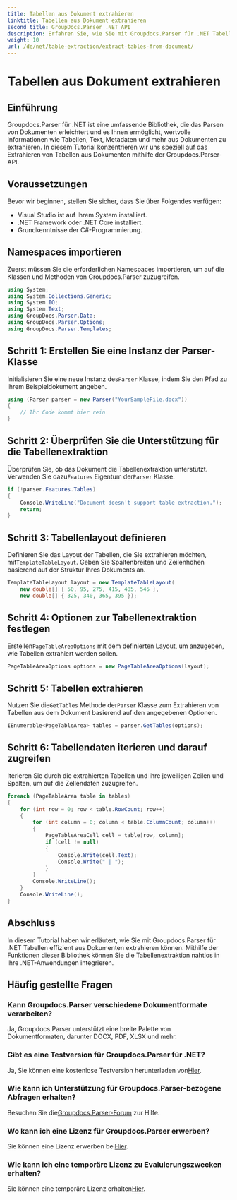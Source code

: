 ```yaml
---
title: Tabellen aus Dokument extrahieren
linktitle: Tabellen aus Dokument extrahieren
second_title: GroupDocs.Parser .NET API
description: Erfahren Sie, wie Sie mit Groupdocs.Parser für .NET Tabellen aus Dokumenten extrahieren. Folgen Sie den Anweisungen für eine detaillierte Anleitung zur Integration dieser Funktion.
weight: 10
url: /de/net/table-extraction/extract-tables-from-document/
---
```


# Tabellen aus Dokument extrahieren

## Einführung
Groupdocs.Parser für .NET ist eine umfassende Bibliothek, die das Parsen von Dokumenten erleichtert und es Ihnen ermöglicht, wertvolle Informationen wie Tabellen, Text, Metadaten und mehr aus Dokumenten zu extrahieren. In diesem Tutorial konzentrieren wir uns speziell auf das Extrahieren von Tabellen aus Dokumenten mithilfe der Groupdocs.Parser-API.
## Voraussetzungen
Bevor wir beginnen, stellen Sie sicher, dass Sie über Folgendes verfügen:
- Visual Studio ist auf Ihrem System installiert.
- .NET Framework oder .NET Core installiert.
- Grundkenntnisse der C#-Programmierung.

## Namespaces importieren
Zuerst müssen Sie die erforderlichen Namespaces importieren, um auf die Klassen und Methoden von Groupdocs.Parser zuzugreifen.
```csharp
using System;
using System.Collections.Generic;
using System.IO;
using System.Text;
using GroupDocs.Parser.Data;
using GroupDocs.Parser.Options;
using GroupDocs.Parser.Templates;
```
## Schritt 1: Erstellen Sie eine Instanz der Parser-Klasse
 Initialisieren Sie eine neue Instanz des`Parser` Klasse, indem Sie den Pfad zu Ihrem Beispieldokument angeben.
```csharp
using (Parser parser = new Parser("YourSampleFile.docx"))
{
    // Ihr Code kommt hier rein
}
```
## Schritt 2: Überprüfen Sie die Unterstützung für die Tabellenextraktion
 Überprüfen Sie, ob das Dokument die Tabellenextraktion unterstützt. Verwenden Sie dazu`Features` Eigentum der`Parser` Klasse.
```csharp
if (!parser.Features.Tables)
{
    Console.WriteLine("Document doesn't support table extraction.");
    return;
}
```
## Schritt 3: Tabellenlayout definieren
Definieren Sie das Layout der Tabellen, die Sie extrahieren möchten, mit`TemplateTableLayout`. Geben Sie Spaltenbreiten und Zeilenhöhen basierend auf der Struktur Ihres Dokuments an.
```csharp
TemplateTableLayout layout = new TemplateTableLayout(
    new double[] { 50, 95, 275, 415, 485, 545 },
    new double[] { 325, 340, 365, 395 });
```
## Schritt 4: Optionen zur Tabellenextraktion festlegen
 Erstellen`PageTableAreaOptions` mit dem definierten Layout, um anzugeben, wie Tabellen extrahiert werden sollen.
```csharp
PageTableAreaOptions options = new PageTableAreaOptions(layout);
```
## Schritt 5: Tabellen extrahieren
 Nutzen Sie die`GetTables` Methode der`Parser` Klasse zum Extrahieren von Tabellen aus dem Dokument basierend auf den angegebenen Optionen.
```csharp
IEnumerable<PageTableArea> tables = parser.GetTables(options);
```
## Schritt 6: Tabellendaten iterieren und darauf zugreifen
Iterieren Sie durch die extrahierten Tabellen und ihre jeweiligen Zeilen und Spalten, um auf die Zellendaten zuzugreifen.
```csharp
foreach (PageTableArea table in tables)
{
    for (int row = 0; row < table.RowCount; row++)
    {
        for (int column = 0; column < table.ColumnCount; column++)
        {
            PageTableAreaCell cell = table[row, column];
            if (cell != null)
            {
                Console.Write(cell.Text);
                Console.Write(" | ");
            }
        }
        Console.WriteLine();
    }
    Console.WriteLine();
}
```
## Abschluss
In diesem Tutorial haben wir erläutert, wie Sie mit Groupdocs.Parser für .NET Tabellen effizient aus Dokumenten extrahieren können. Mithilfe der Funktionen dieser Bibliothek können Sie die Tabellenextraktion nahtlos in Ihre .NET-Anwendungen integrieren.

## Häufig gestellte Fragen
### Kann Groupdocs.Parser verschiedene Dokumentformate verarbeiten?
Ja, Groupdocs.Parser unterstützt eine breite Palette von Dokumentformaten, darunter DOCX, PDF, XLSX und mehr.
### Gibt es eine Testversion für Groupdocs.Parser für .NET?
 Ja, Sie können eine kostenlose Testversion herunterladen von[Hier](https://releases.groupdocs.com/).
### Wie kann ich Unterstützung für Groupdocs.Parser-bezogene Abfragen erhalten?
 Besuchen Sie die[Groupdocs.Parser-Forum](https://forum.groupdocs.com/c/parser/17) zur Hilfe.
### Wo kann ich eine Lizenz für Groupdocs.Parser erwerben?
 Sie können eine Lizenz erwerben bei[Hier](https://purchase.groupdocs.com/buy).
### Wie kann ich eine temporäre Lizenz zu Evaluierungszwecken erhalten?
 Sie können eine temporäre Lizenz erhalten[Hier](https://purchase.groupdocs.com/temporary-license/).